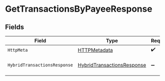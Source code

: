 # GetTransactionsByPayeeResponse


## Fields

| Field                                                                               | Type                                                                                | Required                                                                            | Description                                                                         |
| ----------------------------------------------------------------------------------- | ----------------------------------------------------------------------------------- | ----------------------------------------------------------------------------------- | ----------------------------------------------------------------------------------- |
| `HttpMeta`                                                                          | [HTTPMetadata](../../Models/Components/HTTPMetadata.md)                             | :heavy_check_mark:                                                                  | N/A                                                                                 |
| `HybridTransactionsResponse`                                                        | [HybridTransactionsResponse](../../Models/Components/HybridTransactionsResponse.md) | :heavy_minus_sign:                                                                  | The list of requested transactions                                                  |